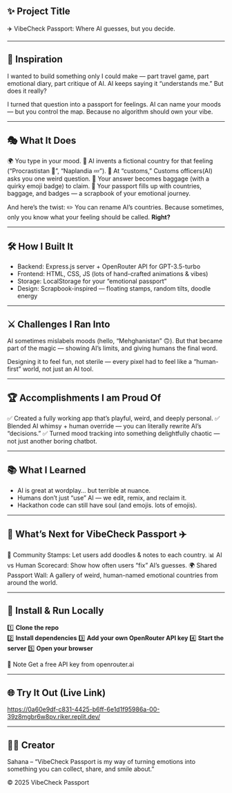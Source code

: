 ## ✨ Project Title

✈️ VibeCheck Passport: Where AI guesses, but you decide.

---

## 🌟 Inspiration

I wanted to build something only I could make — part travel game, part emotional diary, part critique of AI. AI keeps saying it “understands me.” But does it really?

I turned that question into a passport for feelings.
AI can name your moods — but you control the map. Because no algorithm should own your vibe.

---

## 🎭 What It Does

🌍 You type in your mood.
🤖 AI invents a fictional country for that feeling (“Procrastistan 🐢”, “Naplandia 💤”).
🛂 At “customs,” Customs officers(AI) asks you one weird question.
🎒 Your answer becomes baggage (with a quirky emoji badge) to claim.
📖 Your passport fills up with countries, baggage, and badges — a scrapbook of your emotional journey.

And here’s the twist:
✏️ You can rename AI’s countries. Because sometimes, only you know what your feeling should be called. **Right?**

---

## 🛠️ How I Built It

- Backend: Express.js server + OpenRouter API for GPT-3.5-turbo
- Frontend: HTML, CSS, JS (lots of hand-crafted animations & vibes)
- Storage: LocalStorage for your “emotional passport”
- Design: Scrapbook-inspired — floating stamps, random tilts, doodle energy

---

## ⚔️ Challenges I Ran Into

AI sometimes mislabels moods (hello, “Mehghanistan” 🙃). But that became part of the magic — showing AI’s limits, and giving humans the final word.

Designing it to feel fun, not sterile — every pixel had to feel like a “human-first” world, not just an AI tool.

---

## 🏆 Accomplishments I am Proud Of

✅ Created a fully working app that’s playful, weird, and deeply personal.
✅ Blended AI whimsy + human override — you can literally rewrite AI’s “decisions.”
✅ Turned mood tracking into something delightfully chaotic — not just another boring chatbot.

---

## 📚 What I Learned

- AI is great at wordplay… but terrible at nuance.
- Humans don’t just “use” AI — we edit, remix, and reclaim it.
- Hackathon code can still have soul (and emojis. lots of emojis).

---

## 🔮 What’s Next for VibeCheck Passport ✈️

🌈 Community Stamps: Let users add doodles & notes to each country.
📊 AI vs Human Scorecard: Show how often users “fix” AI’s guesses.
🌍 Shared Passport Wall: A gallery of weird, human-named emotional countries from around the world.

---

## 🚀 Install & Run Locally

1️⃣ **Clone the repo**  
2️⃣ **Install dependencies**
3️⃣ **Add your own OpenRouter API key**
4️⃣ **Start the server**
5️⃣ **Open your browser**

📝 Note
Get a free API key from openrouter.ai

---

## 🌐 Try It Out (Live Link)

https://0a60e9df-c831-4425-b6ff-6e1d1f95986a-00-39z8mgbr6w8pv.riker.replit.dev/

---

## 👩‍💻 Creator

Sahana – “VibeCheck Passport is my way of turning emotions into something you can collect, share, and smile about.”

© 2025 VibeCheck Passport
